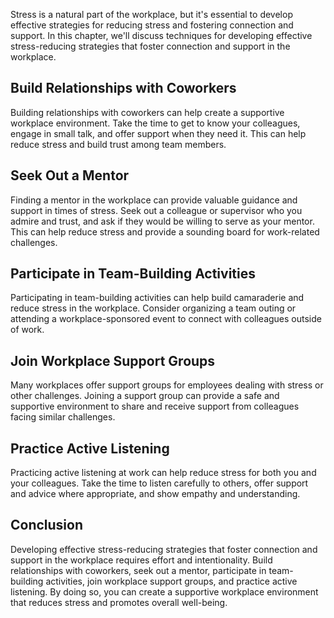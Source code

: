 
Stress is a natural part of the workplace, but it's essential to develop effective strategies for reducing stress and fostering connection and support. In this chapter, we'll discuss techniques for developing effective stress-reducing strategies that foster connection and support in the workplace.

Build Relationships with Coworkers
----------------------------------

Building relationships with coworkers can help create a supportive workplace environment. Take the time to get to know your colleagues, engage in small talk, and offer support when they need it. This can help reduce stress and build trust among team members.

Seek Out a Mentor
-----------------

Finding a mentor in the workplace can provide valuable guidance and support in times of stress. Seek out a colleague or supervisor who you admire and trust, and ask if they would be willing to serve as your mentor. This can help reduce stress and provide a sounding board for work-related challenges.

Participate in Team-Building Activities
---------------------------------------

Participating in team-building activities can help build camaraderie and reduce stress in the workplace. Consider organizing a team outing or attending a workplace-sponsored event to connect with colleagues outside of work.

Join Workplace Support Groups
-----------------------------

Many workplaces offer support groups for employees dealing with stress or other challenges. Joining a support group can provide a safe and supportive environment to share and receive support from colleagues facing similar challenges.

Practice Active Listening
-------------------------

Practicing active listening at work can help reduce stress for both you and your colleagues. Take the time to listen carefully to others, offer support and advice where appropriate, and show empathy and understanding.

Conclusion
----------

Developing effective stress-reducing strategies that foster connection and support in the workplace requires effort and intentionality. Build relationships with coworkers, seek out a mentor, participate in team-building activities, join workplace support groups, and practice active listening. By doing so, you can create a supportive workplace environment that reduces stress and promotes overall well-being.
